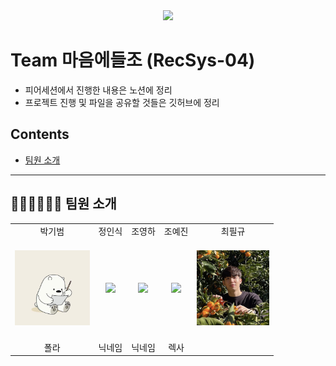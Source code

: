 <div align="center">
    <img src="boostcamp_logo.png"/>
</div>

# Team 마음에들조 (RecSys-04)

- 피어세션에서 진행한 내용은 노션에 정리
- 프로젝트 진행 및 파일을 공유할 것들은 깃허브에 정리

## Contents
- [팀원 소개](#-팀원-소개)

---

## 👩🏻‍💻👨🏻‍💻 팀원 소개

<table>
    <tr>
        <td align="center">박기범</td>
        <td align="center">정인식</td>
        <td align="center">조영하</td>
        <td align="center">조예진</td>
        <td align="center">최필규</td>
    </tr>
    <tr height="160px">
        <td align="center">
            <img height="120px" weight="120px" src="./images/polar_profile.jpg"/>
        </td>
        <td align="center">
            <img height="120px" weight="120px" src="./imgaes/"/>
        </td>
        <td align="center">
            <img height="120px" weight="120px" src="./imgaes/"/>
        </td>
        <td align="center">
            <img height="120px" weight="120px" src="./imgaes/"/>
        </td>
        <td align="center">
            <img height="120px" weight="120px" src="https://github.com/pilkyuchoi/images/blob/main/phil_profile.jpg"/>
        </td>
    </tr>
        <td align="center">폴라</td>
        <td align="center">닉네임</td>
        <td align="center">닉네임</td>
        <td align="center">렉사</td>
        <td align="center"></td>
    <tr>
    </tr>
    <tr>
    </tr>
    
</table>

